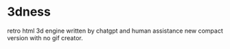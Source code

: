 # 3dness
 retro html 3d engine written by chatgpt and human assistance
 new compact version with no gif creator.

